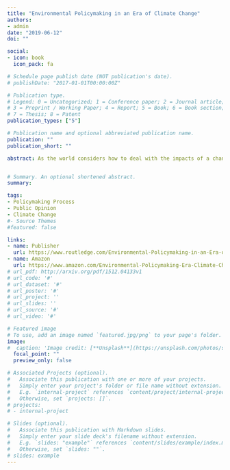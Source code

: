 ```yaml
---
title: "Environmental Policymaking in an Era of Climate Change"
authors:
- admin
date: "2019-06-12"
doi: ""

social:
- icon: book
  icon_pack: fa

# Schedule page publish date (NOT publication's date).
# publishDate: "2017-01-01T00:00:00Z"

# Publication type.
# Legend: 0 = Uncategorized; 1 = Conference paper; 2 = Journal article;
# 3 = Preprint / Working Paper; 4 = Report; 5 = Book; 6 = Book section;
# 7 = Thesis; 8 = Patent
publication_types: ["5"]

# Publication name and optional abbreviated publication name.
publication: ""
publication_short: ""

abstract: As the world considers how to deal with the impacts of a changing climate, it’s vital that we understand the ways in which the United States’ policymaking process addresses environmental issues. A mix of existing theory and original analysis, Environmental Policymaking in an Era of Climate Change applies recent policy scholarship to questions of environmental governance, with a particular focus on climate change. The book examines how competing political actors influence policies within and across institutions, focusing on both a macro-level, where formal bodies set the agenda, and a meso-level, where issues are contained within policy subsystems. Divided into two sections, the book incorporates insights from political science and public policy to provide the reader with a better understanding of how environmental policy decisions are made. Part I offers a framework for understanding environmental policymaking, exploring the history of environmental policy, and discussing the importance of values in environmental policy. Part II applies the framework to the issue of climate change, focusing on agenda-setting and the role of formal institutions in the policymaking process, covering topics that include Congress, the Executive and Judicial branches, and how climate change cuts across policy subsystem boundaries. By placing specific climate change case studies in a broader context, Environmental Policymaking in an Era of Climate Change will help students enrolled in political science, public administration, public policy, and environmental studies courses – as well as all those interested in the impacts of policy on climate change – to understand what is, and will likely continue to be, one of the most pressing policy issues of our time.


# Summary. An optional shortened abstract.
summary:

tags:
- Policymaking Process
- Public Opinion
- Climate Change
#- Source Themes
#featured: false

links:
- name: Publisher
  url: https://www.routledge.com/Environmental-Policymaking-in-an-Era-of-Climate-Change-1st-Edition/Nowlin/p/book/9781138216938
- name: Amazon
  url: https://www.amazon.com/Environmental-Policymaking-Era-Climate-Change/dp/1138216933/ref=sr_1_2?keywords=Environmental+Policymaking+in+an+Era+of+Climate+Change&qid=1560292196&s=gateway&sr=8-2
# url_pdf: http://arxiv.org/pdf/1512.04133v1
# url_code: '#'
# url_dataset: '#'
# url_poster: '#'
# url_project: ''
# url_slides: ''
# url_source: '#'
# url_video: '#'

# Featured image
# To use, add an image named `featured.jpg/png` to your page's folder. 
image:
#  caption: 'Image credit: [**Unsplash**](https://unsplash.com/photos/s9CC2SKySJM)'
  focal_point: ""
  preview_only: false

# Associated Projects (optional).
#   Associate this publication with one or more of your projects.
#   Simply enter your project's folder or file name without extension.
#   E.g. `internal-project` references `content/project/internal-project/index.md`.
#   Otherwise, set `projects: []`.
# projects:
# - internal-project

# Slides (optional).
#   Associate this publication with Markdown slides.
#   Simply enter your slide deck's filename without extension.
#   E.g. `slides: "example"` references `content/slides/example/index.md`.
#   Otherwise, set `slides: ""`.
# slides: example
---
```


<!-- {{% alert note %}}
Click the *Slides* button above to demo Academic's Markdown slides feature.
{{% /alert %}}

Supplementary notes can be added here, including [code and math](https://sourcethemes.com/academic/docs/writing-markdown-latex/). --> 
